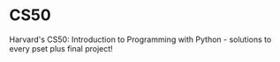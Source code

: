 # CS50
Harvard's CS50: Introduction to Programming with Python - solutions to every pset plus final project!
